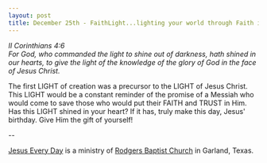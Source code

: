 ```yaml
---
layout: post
title: December 25th - FaithLight...lighting your world through Faith in
---
```


_II Corinthians 4:6  
For God, who commanded the light to shine out of darkness, hath
shined in our hearts, to give the light of the knowledge of the glory
of God in the face of Jesus Christ._

The first LIGHT of creation was a precursor to the LIGHT of Jesus
Christ. This LIGHT would be a constant reminder of the promise of a
Messiah who would come to save those who would put their FAITH and
TRUST in Him. Has this LIGHT shined in your heart? If it has, truly
make this day, Jesus' birthday. Give Him the gift of yourself!

 --

<a href=http://jesuseveryday.net>Jesus Every Day</a> is a ministry of <a href=http://rodgersbaptist.net>Rodgers Baptist Church</a> in Garland, Texas.
